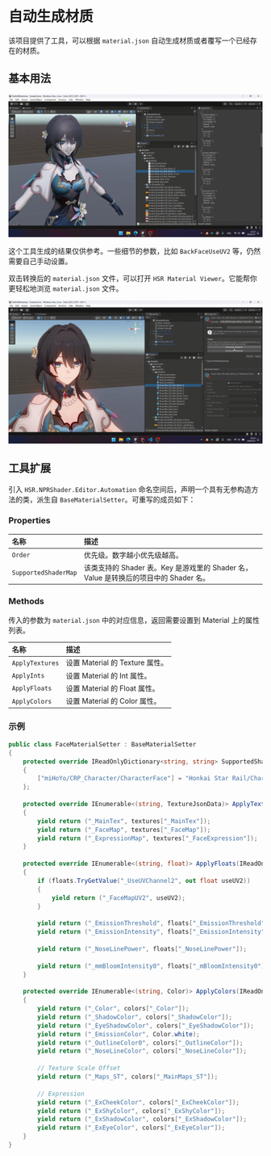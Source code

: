 # 自动生成材质

该项目提供了工具，可以根据 `material.json` 自动生成材质或者覆写一个已经存在的材质。

## 基本用法

![自动生成材质](../../assets/images/auto-generate-material.gif)

这个工具生成的结果仅供参考。一些细节的参数，比如 `BackFaceUseUV2` 等，仍然需要自己手动设置。

双击转换后的 `material.json` 文件，可以打开 `HSR Material Viewer`。它能帮你更轻松地浏览 `material.json` 文件。

![HSR Material Viewer](../../assets/images/hsr-mat-viewer.gif)

## 工具扩展

引入 `HSR.NPRShader.Editor.Automation` 命名空间后，声明一个具有无参构造方法的类，派生自 `BaseMaterialSetter`。可重写的成员如下：

### Properties

|名称|描述|
|:-|:-|
|`Order`|优先级。数字越小优先级越高。|
|`SupportedShaderMap`|该类支持的 Shader 表。Key 是游戏里的 Shader 名，Value 是转换后的项目中的 Shader 名。|

### Methods

传入的参数为 `material.json` 中的对应信息，返回需要设置到 Material 上的属性列表。

|名称|描述|
|:-|:-|
|`ApplyTextures`|设置 Material 的 Texture 属性。|
|`ApplyInts`|设置 Material 的 Int 属性。|
|`ApplyFloats`|设置 Material 的 Float 属性。|
|`ApplyColors`|设置 Material 的 Color 属性。|

### 示例

``` csharp
public class FaceMaterialSetter : BaseMaterialSetter
{
    protected override IReadOnlyDictionary<string, string> SupportedShaderMap => new Dictionary<string, string>()
    {
        ["miHoYo/CRP_Character/CharacterFace"] = "Honkai Star Rail/Character/Face"
    };

    protected override IEnumerable<(string, TextureJsonData)> ApplyTextures(IReadOnlyDictionary<string, TextureJsonData> textures)
    {
        yield return ("_MainTex", textures["_MainTex"]);
        yield return ("_FaceMap", textures["_FaceMap"]);
        yield return ("_ExpressionMap", textures["_FaceExpression"]);
    }

    protected override IEnumerable<(string, float)> ApplyFloats(IReadOnlyDictionary<string, float> floats)
    {
        if (floats.TryGetValue("_UseUVChannel2", out float useUV2))
        {
            yield return ("_FaceMapUV2", useUV2);
        }

        yield return ("_EmissionThreshold", floats["_EmissionThreshold"]);
        yield return ("_EmissionIntensity", floats["_EmissionIntensity"]);

        yield return ("_NoseLinePower", floats["_NoseLinePower"]);

        yield return ("_mmBloomIntensity0", floats["_mBloomIntensity0"]);
    }

    protected override IEnumerable<(string, Color)> ApplyColors(IReadOnlyDictionary<string, Color> colors)
    {
        yield return ("_Color", colors["_Color"]);
        yield return ("_ShadowColor", colors["_ShadowColor"]);
        yield return ("_EyeShadowColor", colors["_EyeShadowColor"]);
        yield return ("_EmissionColor", Color.white);
        yield return ("_OutlineColor0", colors["_OutlineColor"]);
        yield return ("_NoseLineColor", colors["_NoseLineColor"]);

        // Texture Scale Offset
        yield return ("_Maps_ST", colors["_MainMaps_ST"]);

        // Expression
        yield return ("_ExCheekColor", colors["_ExCheekColor"]);
        yield return ("_ExShyColor", colors["_ExShyColor"]);
        yield return ("_ExShadowColor", colors["_ExShadowColor"]);
        yield return ("_ExEyeColor", colors["_ExEyeColor"]);
    }
}
```
